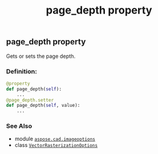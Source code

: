 ﻿---
title: page_depth property
second_title: Aspose.CAD for Python via .NET API References
description: 
type: docs
weight: 110
url: /python-net/aspose.cad.imageoptions/vectorrasterizationoptions/page_depth/
is_root: false
---

## page_depth property


Gets or sets the page depth.
### Definition:
```python
@property
def page_depth(self):
    ...
@page_depth.setter
def page_depth(self, value):
    ...
```

### See Also
* module [`aspose.cad.imageoptions`](../../)
* class [`VectorRasterizationOptions`](/cad/python-net/aspose.cad.imageoptions/vectorrasterizationoptions)
